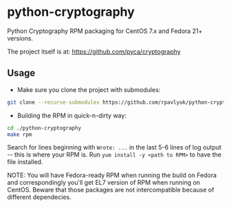 # python-cryptography
Python Cryptography RPM packaging for CentOS 7.x and Fedora 21+ versions.

The project itself is at: https://github.com/pyca/cryptography

## Usage

* Make sure you clone the project with submodules:
```bash
git clone --recurse-submodules https://github.com/rpavlyuk/python-cryptography.git && cd ./python-cryptography
```
* Building the RPM in quick-n-dirty way:
```bash
cd ./python-cryptography
make rpm
```
Search for lines beginning with `Wrote: ...` in the last 5-6 lines of log output -- this is where your RPM is. Run `yum install -y <path to RPM>` to have the file installed.

NOTE: You will have Fedora-ready RPM when running the build on Fedora and correspondingly you'll get EL7 version of RPM when running on CentOS. Beware that those packages are not intercompatible because of different dependecies.
